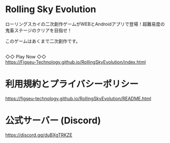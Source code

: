 <meta http-equiv="content-language" content="ja">
<meta name="robots" content="noindex">

# Rolling Sky Evolution
<p>ローリングスカイの二次創作ゲームがWEBとAndroidアプリで登場！超難易度の鬼畜ステージのクリアを目指せ！</p>

<p>このゲームはあくまで二次創作です。</p>

<br>◇◇ Play Now ◇◇</br>
https://Figseu-Technology.github.io/RollingSkyEvolution/index.html

# 利用規約とプライバシーポリシー

https://figseu-technology.github.io/RollingSkyEvolution/README.html

# 公式サーバー (Discord)

https://discord.gg/duBXgTRKZE
